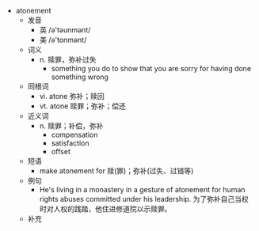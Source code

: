 - atonement
  - 发音
    - 英 /ə'təunmənt/
    - 美 /ə'tonmənt/
  - 词义
    - n. 赎罪，弥补过失
      - something you do to show that you are sorry for having done something wrong
  - 同根词
    - vi. atone 弥补；赎回
    - vt. atone 赎罪；弥补；偿还
  - 近义词
    - n. 赎罪；补偿，弥补
      - compensation
      - satisfaction
      - offset
  - 短语
    - make atonement for 赎(罪)；弥补(过失、过错等)
  - 例句
    - He's living in a monastery in a gesture of atonement for human rights abuses committed under his leadership. 为了弥补自己当权时对人权的践踏，他住进修道院以示赎罪。
  - 补充